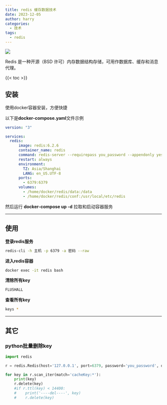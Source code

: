 ```yaml
---
title: redis 缓存数据技术
date: 2023-12-05
author: harry
categories:
  - 技术
tags:
  - redis
---
```


<img src="https://pic.imgdb.cn/item/656f2c19c458853aef7773c0.jpg" />

Redis 是一种开源（BSD 许可）内存数据结构存储，可用作数据库、缓存和消息代理。

<!--more-->

{{< toc >}}

## 安装

使用docker容器安装，方便快捷


以下是**docker-compose.yaml**文件示例

```yaml
version: "3"

services:
  redis:
      image: redis:6.2.6
      container_name: redis
      command: redis-server --requirepass you_password --appendonly yes
      restart: always
      environment:
        TZ: Asia/Shanghai
        LANG: en_US.UTF-8
      ports:
        - 6379:6379
      volumes:
        - /home/docker/redis/data:/data
        - /home/docker/redis/conf:/usr/local/etc/redis

```

然后运行 **docker-compose up -d** 拉取和启动容器服务

---

## 使用

**登录redis服务**

```sh
redis-cli -h 主机 -p 6379 -a 密码 --raw
```

**进入redis容器**

```sh
docker exec -it redis bash
```


**清除所有key**


```sh
FLUSHALL
```

**查看所有key**


```sh
keys *
```

---

## 其它

### python批量删除key

```python
import redis

r = redis.Redis(host='127.0.0.1', port=6379, password='you_password', db=0)

for key in r.scan_iter(match='cacheKey:*'):
    print(key)
    r.delete(key)
    #if r.ttl(key) < 14400:
    #    print('----del----', key)
    #    r.delete(key)
```
